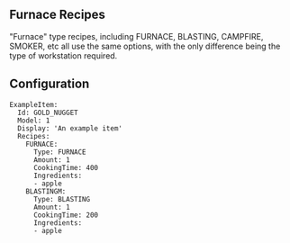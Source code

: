 Furnace Recipes
-----------------

"Furnace" type recipes, including FURNACE, BLASTING, CAMPFIRE, SMOKER, etc all use the same options, with the only difference being the type of workstation required.

## Configuration
```
ExampleItem:
  Id: GOLD_NUGGET
  Model: 1
  Display: 'An example item'
  Recipes:
    FURNACE:
      Type: FURNACE
      Amount: 1
      CookingTime: 400
      Ingredients:
      - apple
    BLASTINGM:
      Type: BLASTING
      Amount: 1
      CookingTime: 200
      Ingredients:
      - apple
```